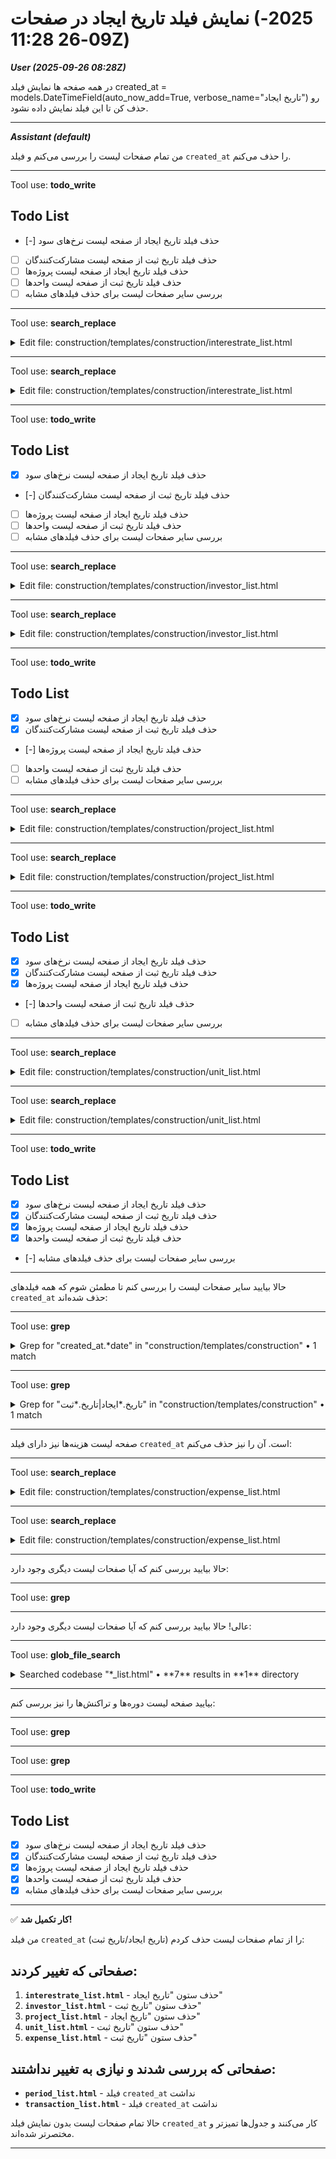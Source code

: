 <!-- Generated by SpecStory -->

<!-- cursor Session 5c2963c2-fd9c-4b11-9de8-7ba5c95a688a (2025-09-26 11:28Z) -->

# نمایش فیلد تاریخ ایجاد در صفحات (2025-09-26 11:28Z)

_**User (2025-09-26 08:28Z)**_

در همه صفحه ها نمایش فیلد 
created_at = models.DateTimeField(auto_now_add=True, verbose_name="تاریخ ایجاد")
رو حذف کن تا این فیلد نمایش داده نشود.

---

_**Assistant (default)**_

من تمام صفحات لیست را بررسی می‌کنم و فیلد `created_at` را حذف می‌کنم.


---

Tool use: **todo_write**

## Todo List

- [-] حذف فیلد تاریخ ایجاد از صفحه لیست نرخ‌های سود
- [ ] حذف فیلد تاریخ ثبت از صفحه لیست مشارکت‌کنندگان
- [ ] حذف فیلد تاریخ ایجاد از صفحه لیست پروژه‌ها
- [ ] حذف فیلد تاریخ ثبت از صفحه لیست واحدها
- [ ] بررسی سایر صفحات لیست برای حذف فیلدهای مشابه

---

Tool use: **search_replace**


<details><summary>Edit file: construction/templates/construction/interestrate_list.html</summary>

**Chunk 1**
Lines added: undefined, lines removed: 1

```diff
@@ -24,5 +24,4 @@
                                          <th>وضعیت</th>
                                          <th>توضیحات</th>
-                                         <th>تاریخ ایجاد</th>
                                          <th>عملیات</th>
                                      </tr>
```

</details>

---

Tool use: **search_replace**


<details><summary>Edit file: construction/templates/construction/interestrate_list.html</summary>

**Chunk 1**
Lines added: undefined, lines removed: 1

```diff
@@ -48,5 +48,4 @@
                                                  {% endif %}
                                              </td>
-                                             <td>{{ interestrate.created_at|jformat:"%Y/%m/%d" }}</td>
                                              <td>
                                                  <div class="btn-group" role="group">
```

</details>

---

Tool use: **todo_write**

## Todo List

- [x] حذف فیلد تاریخ ایجاد از صفحه لیست نرخ‌های سود
- [-] حذف فیلد تاریخ ثبت از صفحه لیست مشارکت‌کنندگان
- [ ] حذف فیلد تاریخ ایجاد از صفحه لیست پروژه‌ها
- [ ] حذف فیلد تاریخ ثبت از صفحه لیست واحدها
- [ ] بررسی سایر صفحات لیست برای حذف فیلدهای مشابه

---

Tool use: **search_replace**


<details><summary>Edit file: construction/templates/construction/investor_list.html</summary>

**Chunk 1**
Lines added: undefined, lines removed: 1

```diff
@@ -25,5 +25,4 @@
                                          <th>نوع مشارکت</th>
                                          <th>تعداد واحدها</th>
-                                         <th>تاریخ ثبت</th>
                                          <th>عملیات</th>
                                      </tr>
```

</details>

---

Tool use: **search_replace**


<details><summary>Edit file: construction/templates/construction/investor_list.html</summary>

**Chunk 1**
Lines added: undefined, lines removed: 1

```diff
@@ -54,5 +54,4 @@
                                                  </span>
                                              </td>
-                                             <td>{{ investor.created_at|date:"Y/m/d" }}</td>
                                              <td>
                                                  <div class="btn-group" role="group">
```

</details>

---

Tool use: **todo_write**

## Todo List

- [x] حذف فیلد تاریخ ایجاد از صفحه لیست نرخ‌های سود
- [x] حذف فیلد تاریخ ثبت از صفحه لیست مشارکت‌کنندگان
- [-] حذف فیلد تاریخ ایجاد از صفحه لیست پروژه‌ها
- [ ] حذف فیلد تاریخ ثبت از صفحه لیست واحدها
- [ ] بررسی سایر صفحات لیست برای حذف فیلدهای مشابه

---

Tool use: **search_replace**


<details><summary>Edit file: construction/templates/construction/project_list.html</summary>

**Chunk 1**
Lines added: undefined, lines removed: 1

```diff
@@ -25,5 +25,4 @@
                                          <th>تاریخ شروع</th>
                                          <th>تاریخ پایان</th>
-                                         <th>تاریخ ایجاد</th>
                                          <th>عملیات</th>
                                      </tr>
```

</details>

---

Tool use: **search_replace**


<details><summary>Edit file: construction/templates/construction/project_list.html</summary>

**Chunk 1**
Lines added: undefined, lines removed: 1

```diff
@@ -45,5 +45,4 @@
                                              <td>{{ project.start_date_shamsi|jformat:"%Y/%m/%d" }}</td>
                                              <td>{{ project.end_date_shamsi|jformat:"%Y/%m/%d" }}</td>
-                                             <td>{{ project.created_at|jformat:"%Y/%m/%d" }}</td>
                                              <td>
                                                  <div class="btn-group" role="group">
```

</details>

---

Tool use: **todo_write**

## Todo List

- [x] حذف فیلد تاریخ ایجاد از صفحه لیست نرخ‌های سود
- [x] حذف فیلد تاریخ ثبت از صفحه لیست مشارکت‌کنندگان
- [x] حذف فیلد تاریخ ایجاد از صفحه لیست پروژه‌ها
- [-] حذف فیلد تاریخ ثبت از صفحه لیست واحدها
- [ ] بررسی سایر صفحات لیست برای حذف فیلدهای مشابه

---

Tool use: **search_replace**


<details><summary>Edit file: construction/templates/construction/unit_list.html</summary>

**Chunk 1**
Lines added: undefined, lines removed: 1

```diff
@@ -24,5 +24,4 @@
                                          <th>قیمت هر متر</th>
                                          <th>قیمت کل</th>
-                                         <th>تاریخ ثبت</th>
                                          <th>عملیات</th>
                                      </tr>
```

</details>

---

Tool use: **search_replace**


<details><summary>Edit file: construction/templates/construction/unit_list.html</summary>

**Chunk 1**
Lines added: undefined, lines removed: 1

```diff
@@ -40,5 +40,4 @@
                                                  <strong class="text-success">{{ unit.total_price|floatformat:0 }} ریال</strong>
                                              </td>
-                                             <td>{{ unit.created_at|date:"Y/m/d" }}</td>
                                              <td>
                                                  <div class="btn-group" role="group">
```

</details>

---

Tool use: **todo_write**

## Todo List

- [x] حذف فیلد تاریخ ایجاد از صفحه لیست نرخ‌های سود
- [x] حذف فیلد تاریخ ثبت از صفحه لیست مشارکت‌کنندگان
- [x] حذف فیلد تاریخ ایجاد از صفحه لیست پروژه‌ها
- [x] حذف فیلد تاریخ ثبت از صفحه لیست واحدها
- [-] بررسی سایر صفحات لیست برای حذف فیلدهای مشابه

---

حالا بیایید سایر صفحات لیست را بررسی کنم تا مطمئن شوم که همه فیلدهای `created_at` حذف شده‌اند:


---

Tool use: **grep**

<details>
<summary>Grep for "created_at.*date" in "construction/templates/construction" • 1 match</summary>

Output mode: content


| Content | Line |
|------|------|
| `<td>\{{ expense.created_at\|date:"Y/m/d" \}}</td>` | L57 |


</details>

---

Tool use: **grep**

<details>
<summary>Grep for "تاریخ.*ایجاد|تاریخ.*ثبت" in "construction/templates/construction" • 1 match</summary>

Output mode: content


| Content | Line |
|------|------|
| `<th>تاریخ ثبت</th>` | L26 |


</details>

---

صفحه لیست هزینه‌ها نیز دارای فیلد `created_at` است. آن را نیز حذف می‌کنم:


---

Tool use: **search_replace**


<details><summary>Edit file: construction/templates/construction/expense_list.html</summary>

**Chunk 1**
Lines added: undefined, lines removed: 1

```diff
@@ -24,5 +24,4 @@
                                          <th>مبلغ</th>
                                          <th>توضیحات</th>
-                                         <th>تاریخ ثبت</th>
                                          <th>عملیات</th>
                                      </tr>
```

</details>

---

Tool use: **search_replace**


<details><summary>Edit file: construction/templates/construction/expense_list.html</summary>

**Chunk 1**
Lines added: undefined, lines removed: 1

```diff
@@ -54,5 +54,4 @@
                                                  {% endif %}
                                              </td>
-                                             <td>{{ expense.created_at|date:"Y/m/d" }}</td>
                                              <td>
                                                  <div class="btn-group" role="group">
```

</details>

---

حالا بیایید بررسی کنم که آیا صفحات لیست دیگری وجود دارد:


---

Tool use: **grep**

---

عالی! حالا بیایید بررسی کنم که آیا صفحات لیست دیگری وجود دارد:


---

Tool use: **glob_file_search**

<details>
<summary>Searched codebase "*_list.html" • **7** results in **1** directory</summary>

Directory: **/Users/alamalhoda/Projects/Arash_Project/djangobuilder/construction_project/construction/templates/construction** (7 files)

| File |
|------|
| `expense_list.html` |
| `unit_list.html` |
| `project_list.html` |
| `investor_list.html` |
| `interestrate_list.html` |
| `transaction_list.html` |
| `period_list.html` |

</details>

---

بیایید صفحه لیست دوره‌ها و تراکنش‌ها را نیز بررسی کنم:


---

Tool use: **grep**

---

Tool use: **grep**

---

Tool use: **todo_write**

## Todo List

- [x] حذف فیلد تاریخ ایجاد از صفحه لیست نرخ‌های سود
- [x] حذف فیلد تاریخ ثبت از صفحه لیست مشارکت‌کنندگان
- [x] حذف فیلد تاریخ ایجاد از صفحه لیست پروژه‌ها
- [x] حذف فیلد تاریخ ثبت از صفحه لیست واحدها
- [x] بررسی سایر صفحات لیست برای حذف فیلدهای مشابه

---

✅ **کار تکمیل شد!**

من فیلد `created_at` (تاریخ ایجاد/تاریخ ثبت) را از تمام صفحات لیست حذف کردم:

## صفحاتی که تغییر کردند:

1. **`interestrate_list.html`** - حذف ستون "تاریخ ایجاد"
2. **`investor_list.html`** - حذف ستون "تاریخ ثبت" 
3. **`project_list.html`** - حذف ستون "تاریخ ایجاد"
4. **`unit_list.html`** - حذف ستون "تاریخ ثبت"
5. **`expense_list.html`** - حذف ستون "تاریخ ثبت"

## صفحاتی که بررسی شدند و نیازی به تغییر نداشتند:

- **`period_list.html`** - فیلد `created_at` نداشت
- **`transaction_list.html`** - فیلد `created_at` نداشت

حالا تمام صفحات لیست بدون نمایش فیلد `created_at` کار می‌کنند و جدول‌ها تمیزتر و مختصرتر شده‌اند.

---

